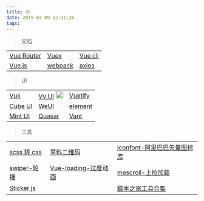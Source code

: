 ```yaml
---
title: の
date: 2019-03-09 12:31:26
tags:
---
```




> 文档

<table>
  <tr>
    <td><a href="https://router.vuejs.org/zh/" target="_blank">Vue Router</a></td>
    <td><a href="https://vuex.vuejs.org/zh/" target="_blank">Vuex</a></td>
    <td><a href="https://cli.vuejs.org/zh/" target="_blank">Vue cli</a></td>
  </tr>
  <tr>
    <td><a href="https://cn.vuejs.org/" target="_blank">Vue.js</a></td>
    <td><a href="https://webpack.docschina.org/concepts/" target="_blank">webpack</a></td>
    <td><a href="https://www.jianshu.com/p/7a9fbcbb1114" target="_blank">axios</a></td>
  </tr>
</table>

> UI

<table>
  <tr>
    <td>
      <a href="https://doc.vux.li/zh-CN/" target="_blank">Vux</a>
    </td>
    <td>
      <a href="https://vv-ui.github.io/VV-UI/#/giud" target="_blank">Vv UI</a>
      <img src="https://vv-ui.github.io/VV-UI/static/img/banner.26ba0a2.png" width="20px" height="20px"/>
    </td>
    <td>
      <a href="https://vuetifyjs.com/zh-Hans/framework/display" target="_blank">Vuetify</a>
    </td>
  </tr>
  <tr>
    <td>
      <a href="https://didi.github.io/cube-ui/#/zh-CN" target="_blank">Cube UI</a>
    </td>
    <td> 
      <a href="https://weui.io/" target="_blank">WeUI</a></td>
    <td>
      <a href="http://element-cn.eleme.io/#/zh-CN" target="_blank">element</a>
    </td>
  </tr>
  <tr>
    <td>
      <a href="http://mint-ui.github.io/#!/zh-cn" target="_blank">Mint UI</a>
    </td>
    <td>
      <a href="http://www.quasarchs.com/guide/index.html" target="_blank">Quasar</a>
    </td>
    <td>
      <a href="https://youzan.github.io/vant/#/zh-CN/intro" target="_blank">Vant</a>
    </td>
  </tr>
</table>

> 工具

<table>
  <tr>
    <td>
      <a href="https://www.sassmeister.com/" target="_blank">scss 转 css</a>
    </td>
    <td>
      <a href="https://cli.im/" target="_blank">草料二维码</a>
    </td>
    <td>
      <a href="https://www.iconfont.cn/?spm=a313x.7781069.1998910419.d4d0a486a" target="_blank">iconfont-阿里巴巴矢量图标库</a>
    </td>
  </tr>
  <tr>
    <td>
      <a href="https://www.swiper.com.cn/" target="_blank">swiper-轮播</a>
    </td>
    <td>
      <a href="https://nguyenvanduocit.github.io/vue-loading-spinner/" target="_blank">Vue-loading-过度动画</a>
    </td>
    <td>
      <a href="http://www.mescroll.com/api.html" target="_blank">mescroll-上拉加载</a>
    </td>
  </tr>
  <tr>
    <td>
      <a href="http://stickerjs.cmiscm.com/" target="_blank">Sticker.js</a>
    </td>
    <td>
    </td>
    <td>
      <a href="http://tools.jb51.net/" target="_blank">脚本之家工具合集</a>
    </td>
  </tr>
</table>

